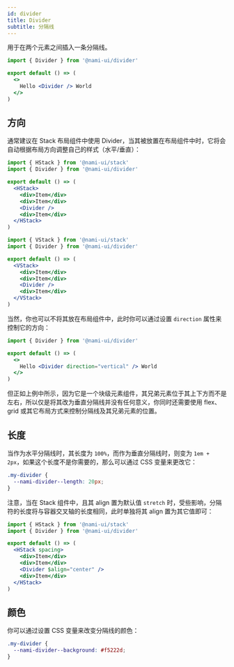 ```yaml
---
id: divider
title: Divider
subtitle: 分隔线
---
```


用于在两个元素之间插入一条分隔线。

```jsx reactView
import { Divider } from '@nami-ui/divider'

export default () => (
  <>
    Hello <Divider /> World
  </>
)
```

## 方向

通常建议在 Stack 布局组件中使用 Divider，当其被放置在布局组件中时，它将会自动根据布局方向调整自己的样式（水平/垂直）：

```jsx reactView
import { HStack } from '@nami-ui/stack'
import { Divider } from '@nami-ui/divider'

export default () => (
  <HStack>
    <div>Item</div>
    <div>Item</div>
    <Divider />
    <div>Item</div>
  </HStack>
)
```

```jsx reactView
import { VStack } from '@nami-ui/stack'
import { Divider } from '@nami-ui/divider'

export default () => (
  <VStack>
    <div>Item</div>
    <div>Item</div>
    <Divider />
    <div>Item</div>
  </VStack>
)
```

当然，你也可以不将其放在布局组件中，此时你可以通过设置 `direction` 属性来控制它的方向：

```jsx reactView
import { Divider } from '@nami-ui/divider'

export default () => (
  <>
    Hello <Divider direction="vertical" /> World
  </>
)
```

但正如上例中所示，因为它是一个块级元素组件，其兄弟元素位于其上下方而不是左右，所以仅是将其改为垂直分隔线并没有任何意义，你同时还需要使用 flex、grid 或其它布局方式来控制分隔线及其兄弟元素的位置。

## 长度

当作为水平分隔线时，其长度为 `100%`，而作为垂直分隔线时，则变为 `1em + 2px`，如果这个长度不是你需要的，那么可以通过 CSS 变量来更改它：

```scss
.my-divider {
  --nami-divider--length: 20px;
}
```

注意，当在 Stack 组件中，且其 align 置为默认值 `stretch` 时，受些影响，分隔符的长度将与容器交叉轴的长度相同，此时单独将其 align 置为其它值即可：

```jsx  reactView
import { HStack } from '@nami-ui/stack'
import { Divider } from '@nami-ui/divider'

export default () => (
  <HStack spacing>
    <div>Item</div>
    <div>Item</div>
    <Divider $align="center" />
    <div>Item</div>
  </HStack>
)
```

## 颜色

你可以通过设置 CSS 变量来改变分隔线的颜色：

```scss
.my-divider {
  --nami-divider--background: #f5222d;
}
```
